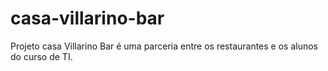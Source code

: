 # casa-villarino-bar
Projeto casa Villarino Bar é uma parceria entre os restaurantes e os alunos do curso de TI.
